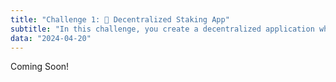 ```yaml
---
title: "Challenge 1: 🥩 Decentralized Staking App"
subtitle: "In this challenge, you create a decentralized application where users can coordinate a group funding effort."
data: "2024-04-20"
---
```


Coming Soon!

<!-- ![trains boi](http://localhost:3000/images/train.svg) -->
